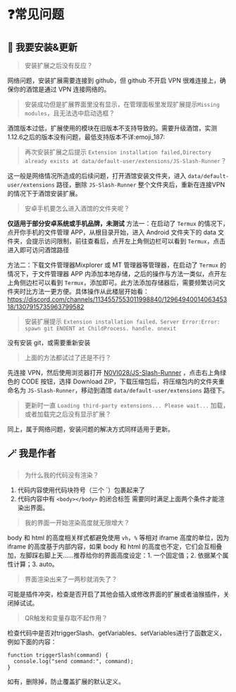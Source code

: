# :question:常见问题
## :calling: 我要安装&更新
> 安装扩展之后没有反应？

网络问题，安装扩展需要连接到 github，但 github 不开启 VPN 很难连接上，确保你的酒馆是通过 VPN 连接网络的。

> 安装成功但是扩展界面里没有显示，在管理面板里发现扩展提示`Missing modules`，且无法选中启动选框？

酒馆版本过低，扩展使用的模块在旧版本不支持导致的。需要升级酒馆，实测1.12.6之后的版本没有问题，最低支持版本不详:emoji_187: 

> 再次安装扩展之后提示 `Extension installation failed,Directory already exists at data/default-user/extensions/JS-Slash-Runner`？

这一般是网络情况所造成的后续问题，打开酒馆安装文件夹，进入 `data/default-user/extensions` 路径，删除 `JS-Slash-Runner` 整个文件夹后，重新在连接VPN的情况下于酒馆安装扩展。

> 安卓手机要怎么进入酒馆的文件夹呢？

**仅适用于部分安卓系统或手机品牌，未测试**
方法一：在启动了 `Termux` 的情况下， 点开你手机的文件管理 APP，从根目录开始，进入 Android 文件夹下的 data 文件夹，会提示访问限制，前往查看后，点开左上角侧边栏可以看到 `Termux`，点击进入即可访问酒馆路径

方法二：下载文件管理器Mixplorer 或 MT 管理器等管理器，在启动了 `Termux` 的情况下，于文件管理器 APP 内添加本地存储，之后的操作与方法一类似，点开左上角侧边栏可以看到 `Termux`，添加即可。此方法添加存储器后，需要频繁访问文件夹时比方法一更方便。具体操作从此楼层开始看：https://discord.com/channels/1134557553011998840/1296494001406345318/1307915735963799582

> 安装扩展提示 `Extension installation failed，Server Error:Error: spawn git ENOENT at ChildProcess. handle. onexit`

没有安装 git，或需要重新安装

> 上面的方法都试过了还是不行？

先连接 VPN，然后使用浏览器打开 [N0VI028/JS-Slash-Runner](https://github.com/N0VI028/JS-Slash-Runner) ，点击右上角绿色的 CODE 按钮，选择 Download ZIP，下载压缩包后，将压缩包内的文件夹重命名为 `JS-Slash-Runner`，移动到酒馆 `data/default-user/extensions` 路径下。

> 更新时一直 `Loading third-party extensions... Please wait...` 加载，或者加载完之后没有显示扩展？

同上，属于网络问题，安装问题的解决方式同样适用于更新。

## :magic_wand: 我是作者
> 为什么我的代码没有渲染？

1. 代码内容使用代码块符号（三个 `）包裹起来了
2. 代码内容中有 `<body></body>` 的闭合标签
需要同时满足上面两个条件才能渲染出界面。

> 我的界面一开始渲染高度就无限增大？

body 和 html 的高度相关样式都避免使用 `vh`，`%` 等相对 iframe 高度的单位，因为 iframe 的高度基于内部内容，如果 body 和 html 的高度也不定，它们会互相叠加，左脚踩右脚上天……推荐给你的界面高度设定：1. 一个固定值；2. 依据某个属性计算；3. auto。

> 界面渲染出来了一两秒就消失了？

可能是插件冲突，检查是否开启了其他会插入或修改界面的扩展或者油猴插件，关闭掉试试。

> QR触发和变量存取不起作用？

检查代码中是否对triggerSlash、getVariables、setVariables进行了函数定义，例如下面的内容：
```
function triggerSlash(command) {
  console.log("send command:", command);
}
```
如有，删除掉，防止覆盖扩展的默认定义。